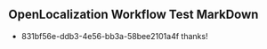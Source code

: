 ## OpenLocalization Workflow Test MarkDown
* 831bf56e-ddb3-4e56-bb3a-58bee2101a4f thanks!

<!--HONumber=Jul16_HO4-->


